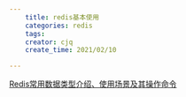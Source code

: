 ```yaml
---
    title: redis基本使用
    categories: redis
    tags:
    creator: cjq
    create_time: 2021/02/10

---
```


[Redis常用数据类型介绍、使用场景及其操作命令](https://www.cnblogs.com/lizhenghn/p/5322887.html)

